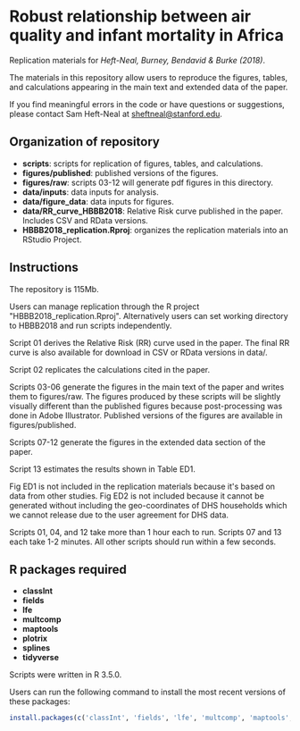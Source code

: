# Robust relationship between air quality and infant mortality in Africa


Replication materials for _Heft-Neal, Burney, Bendavid & Burke (2018)_.

The materials in this repository allow users to reproduce the figures, tables, and calculations appearing in the main text and extended data of the paper.

If you find meaningful errors in the code or have questions or suggestions, please contact Sam Heft-Neal at sheftneal@stanford.edu.

## Organization of repository

* **scripts**: scripts for replication of figures, tables, and calculations.
* **figures/published**: published versions of the figures.
* **figures/raw**: scripts 03-12 will generate pdf figures in this directory.
* **data/inputs**: data inputs for analysis.
* **data/figure_data**: data inputs for figures.
* **data/RR_curve_HBBB2018**: Relative Risk curve published in the paper. Includes CSV and RData versions.
* **HBBB2018_replication.Rproj**: organizes the replication materials into an RStudio Project. 

## Instructions
The repository is 115Mb.

Users can manage replication through the R project "HBBB2018_replication.Rproj". Alternatively users can set working directory to HBBB2018 and run scripts independently.

Script 01 derives the Relative Risk (RR) curve used in the paper. The final RR curve is also available for download in CSV or RData versions in data/.

Script 02 replicates the calculations cited in the paper.

Scripts 03-06 generate the figures in the main text of the paper and writes them to figures/raw. The figures produced by these scripts will be slightly visually different than the published figures because post-processing was done in Adobe Illustrator. Published versions of the figures are available in figures/published.

Scripts 07-12 generate the figures in the extended data section of the paper. 

Script 13 estimates the results shown in Table ED1.

Fig ED1 is not included in the replication materials because it's based on data from other studies. Fig ED2 is not included because it cannot be generated without including the geo-coordinates of DHS households which we cannot release due to the user agreement for DHS data.

Scripts 01, 04, and 12 take more than 1 hour each to run. Scripts 07 and 13 each take 1-2 minutes. All other scripts should run within a few seconds.


## R packages required
* **classInt**
* **fields**
* **lfe**
* **multcomp**
* **maptools**
* **plotrix**
* **splines**
* **tidyverse**

Scripts were written in R 3.5.0.

Users can run the following command to install the most recent versions of these packages:

```R
install.packages(c('classInt', 'fields', 'lfe', 'multcomp', 'maptools', 'plotrix', 'splines', 'tidyverse'), dependencies = T)
``` 
